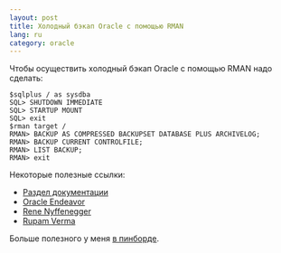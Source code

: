 ```yaml
---
layout: post
title: Холодный бэкап Oracle с помощью RMAN 
lang: ru
category: oracle
---
```


Чтобы осуществить холодный бэкап Oracle с помощью RMAN надо сделать:

    $sqlplus / as sysdba
    SQL> SHUTDOWN IMMEDIATE
    SQL> STARTUP MOUNT
    SQL> exit
    $rman target /
    RMAN> BACKUP AS COMPRESSED BACKUPSET DATABASE PLUS ARCHIVELOG;
    RMAN> BACKUP CURRENT CONTROLFILE;
    RMAN> LIST BACKUP;
    RMAN> exit

Некоторые полезные ссылки:

* [Раздел документации](http://docs.oracle.com/cd/B19306_01/backup.102/b14192/bkup003.htm)
* [Oracle Endeavor](http://oracleendeavor.blogspot.ru/2010/03/rman-compressed-backups.html)
* [Rene Nyffenegger](http://www.adp-gmbh.ch/ora/admin/backup_recovery/coldbackup_sh.html)
* [Rupam Verma](http://rupamverma.blogspot.ru/2011/04/rman-commands-quick-reference-guide.html)

Больше полезного у меня [в пинборде](https://pinboard.in/u:schmooser/t:rman/).
